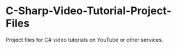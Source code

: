 # C-Sharp-Video-Tutorial-Project-Files
Project files for C# video tutorials on YouTube or other services.
